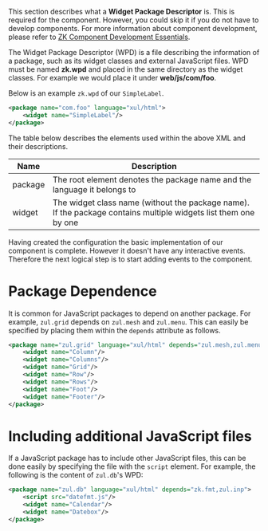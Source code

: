 This section describes what a **Widget Package Descriptor** is. This is
required for the component. However, you could skip it if you do not
have to develop components. For more information about component
development, please refer to [ZK Component Development
Essentials](ZK_Component_Development_Essentials).

The Widget Package Descriptor (WPD) is a file describing the information
of a package, such as its widget classes and external JavaScript files.
WPD must be named **zk.wpd** and placed in the same directory as the
widget classes. For example we would place it under **web/js/com/foo**.

Below is an example `zk.wpd` of our `SimpleLabel`.

``` xml
<package name="com.foo" language="xul/html">
    <widget name="SimpleLabel"/>
</package>
```

The table below describes the elements used within the above XML and
their descriptions.

| Name    | Description                                                                                                     |
|---------|-----------------------------------------------------------------------------------------------------------------|
| package | The root element denotes the package name and the language it belongs to                                        |
| widget  | The widget class name (without the package name). If the package contains multiple widgets list them one by one |

Having created the configuration the basic implementation of our
component is complete. However it doesn't have any interactive events.
Therefore the next logical step is to start adding events to the
component.

# Package Dependence

It is common for JavaScript packages to depend on another package. For
example, `zul.grid` depends on `zul.mesh` and `zul.menu`. This can
easily be specified by placing them within the `depends` attribute as
follows.

``` xml
<package name="zul.grid" language="xul/html" depends="zul.mesh,zul.menu">
    <widget name="Column"/>
    <widget name="Columns"/>
    <widget name="Grid"/>
    <widget name="Row"/>
    <widget name="Rows"/>
    <widget name="Foot"/>
    <widget name="Footer"/>
</package>
```

# Including additional JavaScript files

If a JavaScript package has to include other JavaScript files, this can
be done easily by specifying the file with the `script` element. For
example, the following is the content of `zul.db`'s WPD:

``` xml
<package name="zul.db" language="xul/html" depends="zk.fmt,zul.inp">
    <script src="datefmt.js"/>
    <widget name="Calendar"/>
    <widget name="Datebox"/>
</package>
```

